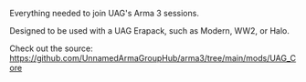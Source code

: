 Everything needed to join UAG's Arma 3 sessions.

Designed to be used with a UAG Erapack, such as Modern, WW2, or Halo.

Check out the source: https://github.com/UnnamedArmaGroupHub/arma3/tree/main/mods/UAG_Core
